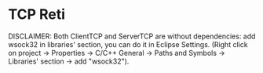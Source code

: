 # TCP Reti
 
DISCLAIMER:
Both ClientTCP and ServerTCP are without dependencies: add wsock32 in libraries' section, you can do it in Eclipse Settings. (Right click on project -> Properties -> C/C++ General -> Paths and Symbols -> Libraries' section -> add "wsock32").
